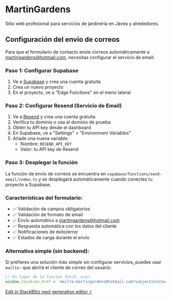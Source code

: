 # MartinGardens

Sitio web profesional para servicios de jardinería en Jávea y alrededores.

## Configuración del envío de correos

Para que el formulario de contacto envíe correos automáticamente a martingardens@hotmail.com, necesitas configurar el servicio de email:

### Paso 1: Configurar Supabase
1. Ve a [Supabase](https://supabase.com) y crea una cuenta gratuita
2. Crea un nuevo proyecto
3. En el proyecto, ve a "Edge Functions" en el menú lateral

### Paso 2: Configurar Resend (Servicio de Email)
1. Ve a [Resend](https://resend.com) y crea una cuenta gratuita
2. Verifica tu dominio o usa el dominio de prueba
3. Obtén tu API key desde el dashboard
4. En Supabase, ve a "Settings" > "Environment Variables"
5. Añade una nueva variable:
   - Nombre: `RESEND_API_KEY`
   - Valor: tu API key de Resend

### Paso 3: Desplegar la función
La función de envío de correos se encuentra en `supabase/functions/send-email/index.ts` y se desplegará automáticamente cuando conectes tu proyecto a Supabase.

### Características del formulario:
- ✅ Validación de campos obligatorios
- ✅ Validación de formato de email
- ✅ Envío automático a martingardens@hotmail.com
- ✅ Respuesta automática con los datos del cliente
- ✅ Notificaciones de éxito/error
- ✅ Estados de carga durante el envío

### Alternativa simple (sin backend):
Si prefieres una solución más simple sin configurar servicios, puedes usar `mailto:` que abrirá el cliente de correo del usuario:

```javascript
// En lugar de la función fetch, usar:
window.location.href = `mailto:martingardens@hotmail.com?subject=Contacto desde web - ${data.service}&body=Nombre: ${data.name}%0AEmail: ${data.email}%0ATeléfono: ${data.phone}%0AServicio: ${data.service}%0AMensaje: ${data.message}`;
```

[Edit in StackBlitz next generation editor ⚡️](https://stackblitz.com/~/github.com/zimbabue1234/MartinGardens)